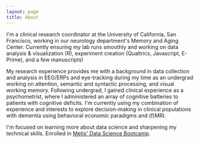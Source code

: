 ```yaml
---
layout: page
title: About
---
```


I'm a clinical research coordinator at the University of California, San Francisco, working in our neurology department's Memory and Aging Center. Currently ensuring my lab runs smoothly and working on data analysis & visualization (R), experiment creation (Qualtrics, Javascript, E-Prime), and a few manuscripts! 

My research experience provides me with a background in data collection and analysis in EEG/ERPs and eye-tracking during my time as an undergrad working on attention, semantic and syntactic processing, and visual working memory. Following undergrad, I gained clinical experience as a psychometrist, where I administered an array of cognitive batteries to patients with cognitive deficits. I'm currently using my combination of experience and interests to explore decision-making in clinical populations with dementia using behavioral economic paradigms and (f)MRI. 

I'm focused on learning more about data science and sharpening my technical skills. Enrolled in [Metis' Data Science Bootcamp](https://www.thisismetis.com).
